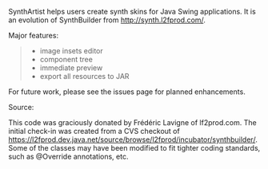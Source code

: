 SynthArtist helps users create synth skins for Java Swing applications.  It is an evolution of SynthBuilder from http://synth.l2fprod.com/.

Major features:
> - image insets editor
> - component tree
> - immediate preview
> - export all resources to JAR

For future work, please see the issues page for planned enhancements.

Source:

This code was graciously donated by Frédéric Lavigne of lf2prod.com.  The initial check-in was created from a CVS checkout of https://l2fprod.dev.java.net/source/browse/l2fprod/incubator/synthbuilder/.  Some of the classes may have been modified to fit tighter coding standards, such as @Override annotations, etc.

